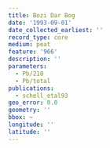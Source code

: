 ```yaml
---
title: Bozi Dar Bog
date: '1993-09-01'
date_collected_earliest: ''
record_type: core
medium: peat
feature: '966'
description: ''
parameters:
  - Pb/210
  - Pb/total
publications:
  - schell_etal93
geo_error: 0.0
geometry: ''
bbox: ~
longitude: ''
latitude: ''
---
```

